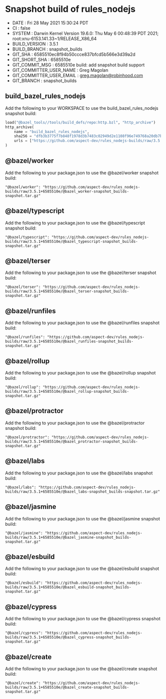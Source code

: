 # Snapshot build of rules_nodejs

+ DATE                     : Fri 28 May 2021 15:30:24 PDT
+ CI                       : false
+ SYSTEM                   : Darwin Kernel Version 19.6.0: Thu May  6 00:48:39 PDT 2021; root:xnu-6153.141.33~1/RELEASE_X86_64
+ BUILD_VERSION            : 3.5.1
+ BUILD_BRANCH             : snapshot_builds
+ GIT_SHA                  : 6585510ec8f94b50ccce837bfcd5b566e3d39a2d
+ GIT_SHORT_SHA            : 6585510e
+ GIT_COMMIT_MSG           : 6585510e build: add snapshot build support
+ GIT_COMMITTER_USER_NAME  : Greg Magolan
+ GIT_COMMITTER_USER_EMAIL : greg.magolan@robinhood.com
+ GIT_BRANCH               : snapshot_builds

## build_bazel_rules_nodejs
Add the following to your WORKSPACE to use the build_bazel_rules_nodejs snapshot build:
```python
load("@bazel_tools//tools/build_defs/repo:http.bzl", "http_archive")
http_archive(
    name = "build_bazel_rules_nodejs",
    sha256 = "dfb3b3775f7b848f1978d3b7483c02949d2e1108f96e749768a20db7b4a2a4f3",
    urls = ["https://github.com/aspect-dev/rules_nodejs-builds/raw/3.5.1+6585510e/build_bazel_rules_nodejs-snapshot_builds-snapshot.tar.gz"],
)
```

## @bazel/worker
Add the following to your package.json to use the @bazel/worker snapshot build:
```
"@bazel/worker": "https://github.com/aspect-dev/rules_nodejs-builds/raw/3.5.1+6585510e/@bazel_worker-snapshot_builds-snapshot.tar.gz"
```

## @bazel/typescript
Add the following to your package.json to use the @bazel/typescript snapshot build:
```
"@bazel/typescript": "https://github.com/aspect-dev/rules_nodejs-builds/raw/3.5.1+6585510e/@bazel_typescript-snapshot_builds-snapshot.tar.gz"
```

## @bazel/terser
Add the following to your package.json to use the @bazel/terser snapshot build:
```
"@bazel/terser": "https://github.com/aspect-dev/rules_nodejs-builds/raw/3.5.1+6585510e/@bazel_terser-snapshot_builds-snapshot.tar.gz"
```

## @bazel/runfiles
Add the following to your package.json to use the @bazel/runfiles snapshot build:
```
"@bazel/runfiles": "https://github.com/aspect-dev/rules_nodejs-builds/raw/3.5.1+6585510e/@bazel_runfiles-snapshot_builds-snapshot.tar.gz"
```

## @bazel/rollup
Add the following to your package.json to use the @bazel/rollup snapshot build:
```
"@bazel/rollup": "https://github.com/aspect-dev/rules_nodejs-builds/raw/3.5.1+6585510e/@bazel_rollup-snapshot_builds-snapshot.tar.gz"
```

## @bazel/protractor
Add the following to your package.json to use the @bazel/protractor snapshot build:
```
"@bazel/protractor": "https://github.com/aspect-dev/rules_nodejs-builds/raw/3.5.1+6585510e/@bazel_protractor-snapshot_builds-snapshot.tar.gz"
```

## @bazel/labs
Add the following to your package.json to use the @bazel/labs snapshot build:
```
"@bazel/labs": "https://github.com/aspect-dev/rules_nodejs-builds/raw/3.5.1+6585510e/@bazel_labs-snapshot_builds-snapshot.tar.gz"
```

## @bazel/jasmine
Add the following to your package.json to use the @bazel/jasmine snapshot build:
```
"@bazel/jasmine": "https://github.com/aspect-dev/rules_nodejs-builds/raw/3.5.1+6585510e/@bazel_jasmine-snapshot_builds-snapshot.tar.gz"
```

## @bazel/esbuild
Add the following to your package.json to use the @bazel/esbuild snapshot build:
```
"@bazel/esbuild": "https://github.com/aspect-dev/rules_nodejs-builds/raw/3.5.1+6585510e/@bazel_esbuild-snapshot_builds-snapshot.tar.gz"
```

## @bazel/cypress
Add the following to your package.json to use the @bazel/cypress snapshot build:
```
"@bazel/cypress": "https://github.com/aspect-dev/rules_nodejs-builds/raw/3.5.1+6585510e/@bazel_cypress-snapshot_builds-snapshot.tar.gz"
```

## @bazel/create
Add the following to your package.json to use the @bazel/create snapshot build:
```
"@bazel/create": "https://github.com/aspect-dev/rules_nodejs-builds/raw/3.5.1+6585510e/@bazel_create-snapshot_builds-snapshot.tar.gz"
```
